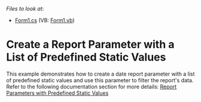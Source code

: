*Files to look at*:

* [Form1.cs](./CS/ParameterLookUpWindowsFormsApplication/Form1.cs) (VB: [Form1.vb](./VB/ParameterLookUpWindowsFormsApplication/Form1.vb))

# Create a Report Parameter with a List of Predefined Static Values

This example demonstrates how to create a date report parameter with a list of predefined static values and use this parameter to filter the report's data. Refer to the following documentation section for more details: [Report Parameters with Predefined Static Values](https://docs.devexpress.com/XtraReports/401661?v=21.1)


